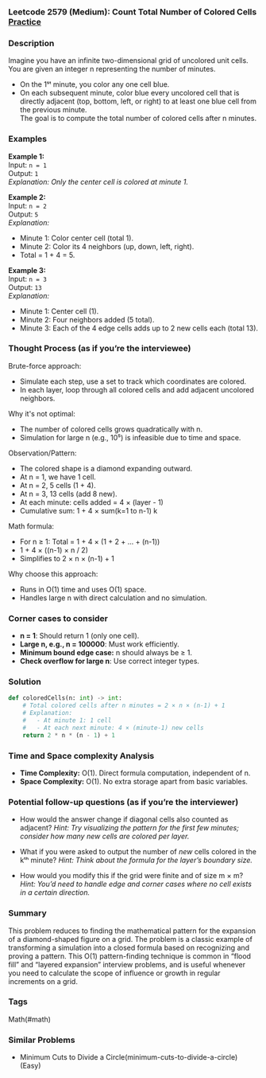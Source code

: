 ### Leetcode 2579 (Medium): Count Total Number of Colored Cells [Practice](https://leetcode.com/problems/count-total-number-of-colored-cells)

### Description  
Imagine you have an infinite two-dimensional grid of uncolored unit cells. You are given an integer n representing the number of minutes.  
- On the 1ˢᵗ minute, you color any one cell blue.  
- On each subsequent minute, color blue every uncolored cell that is directly adjacent (top, bottom, left, or right) to at least one blue cell from the previous minute.  
The goal is to compute the total number of colored cells after n minutes.

### Examples  

**Example 1:**  
Input: `n = 1`  
Output: `1`  
*Explanation: Only the center cell is colored at minute 1.*

**Example 2:**  
Input: `n = 2`  
Output: `5`  
*Explanation:*
- Minute 1: Color center cell (total 1).
- Minute 2: Color its 4 neighbors (up, down, left, right).
- Total = 1 + 4 = 5.

**Example 3:**  
Input: `n = 3`  
Output: `13`  
*Explanation:*
- Minute 1: Center cell (1).
- Minute 2: Four neighbors added (5 total).
- Minute 3: Each of the 4 edge cells adds up to 2 new cells each (total 13).

### Thought Process (as if you’re the interviewee)  
Brute-force approach:  
- Simulate each step, use a set to track which coordinates are colored.
- In each layer, loop through all colored cells and add adjacent uncolored neighbors.

Why it's not optimal:  
- The number of colored cells grows quadratically with n.
- Simulation for large n (e.g., 10⁵) is infeasible due to time and space.

Observation/Pattern:
- The colored shape is a diamond expanding outward.
- At n = 1, we have 1 cell.
- At n = 2, 5 cells (1 + 4).
- At n = 3, 13 cells (add 8 new).
- At each minute: cells added = 4 × (layer - 1)
- Cumulative sum: 1 + 4 × sum(k=1 to n-1) k

Math formula:
- For n ≥ 1: Total = 1 + 4 × (1 + 2 + ... + (n-1))
- 1 + 4 × ((n-1) × n / 2)
- Simplifies to 2 × n × (n-1) + 1

Why choose this approach:
- Runs in O(1) time and uses O(1) space.
- Handles large n with direct calculation and no simulation.

### Corner cases to consider  
- **n = 1**: Should return 1 (only one cell).
- **Large n, e.g., n = 100000**: Must work efficiently.
- **Minimum bound edge case:** n should always be ≥ 1.
- **Check overflow for large n**: Use correct integer types.

### Solution

```python
def coloredCells(n: int) -> int:
    # Total colored cells after n minutes = 2 × n × (n-1) + 1
    # Explanation:
    #   - At minute 1: 1 cell
    #   - At each next minute: 4 × (minute-1) new cells
    return 2 * n * (n - 1) + 1
```

### Time and Space complexity Analysis  

- **Time Complexity:** O(1). Direct formula computation, independent of n.
- **Space Complexity:** O(1). No extra storage apart from basic variables.

### Potential follow-up questions (as if you’re the interviewer)  

- How would the answer change if diagonal cells also counted as adjacent?
  *Hint: Try visualizing the pattern for the first few minutes; consider how many new cells are colored per layer.*

- What if you were asked to output the number of *new* cells colored in the kᵗʰ minute?
  *Hint: Think about the formula for the layer’s boundary size.*

- How would you modify this if the grid were finite and of size m × m?
  *Hint: You’d need to handle edge and corner cases where no cell exists in a certain direction.*

### Summary
This problem reduces to finding the mathematical pattern for the expansion of a diamond-shaped figure on a grid. The problem is a classic example of transforming a simulation into a closed formula based on recognizing and proving a pattern. This O(1) pattern-finding technique is common in “flood fill” and “layered expansion” interview problems, and is useful whenever you need to calculate the scope of influence or growth in regular increments on a grid.

### Tags
Math(#math)

### Similar Problems
- Minimum Cuts to Divide a Circle(minimum-cuts-to-divide-a-circle) (Easy)